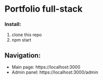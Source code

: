 # Portfolio full-stack

### Install:
1. clone this repo
2. npm start

## Navigation:
* Main page: https://localhost:3000
* Admin panel: https://localhost:3000/admin 